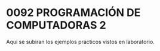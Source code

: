 # 0092 PROGRAMACIÓN DE COMPUTADORAS 2

Aquí se subiran los ejemplos prácticos vistos en laboratorio.